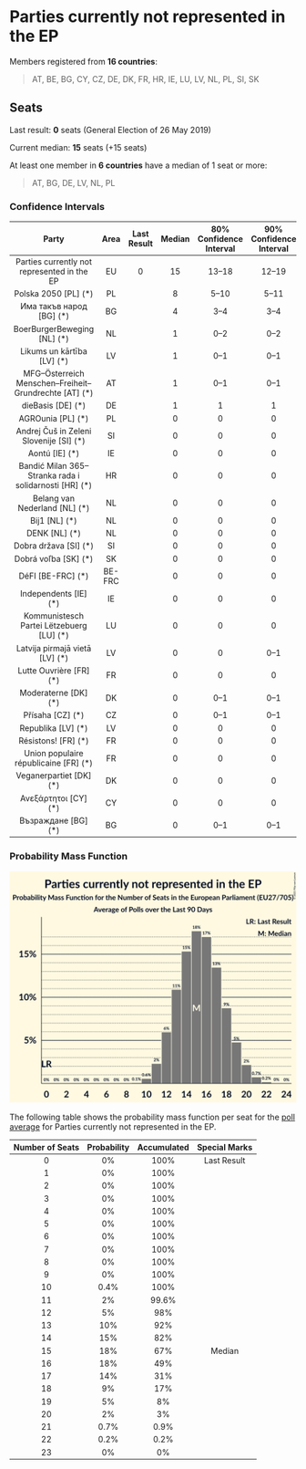 # Parties currently not represented in the EP

Members registered from **16 countries**:

> AT, BE, BG, CY, CZ, DE, DK, FR, HR, IE, LU, LV, NL, PL, SI, SK

## Seats

Last result: **0** seats (General Election of 26 May 2019)

Current median: **15** seats (+15 seats)

At least one member in **6 countries** have a median of 1 seat or more:

> AT, BG, DE, LV, NL, PL

### Confidence Intervals

| Party | Area | Last Result | Median | 80% Confidence Interval | 90% Confidence Interval | 95% Confidence Interval | 99% Confidence Interval |
|:-----:|:----:|:-----------:|:------:|:-----------------------:|:-----------------------:|:-----------------------:|:-----------------------:|
| Parties currently not represented in the EP | EU | 0 | 15 | 13–18 | 12–19 | 12–20 | 11–21 |
| Polska 2050 [PL] (*) | PL | | 8 | 5–10 | 5–11 | 5–11 | 4–12 |
| Има такъв народ [BG] (*) | BG | | 4 | 3–4 | 3–4 | 3–4 | 3–5 |
| BoerBurgerBeweging [NL] (*) | NL | | 1 | 0–2 | 0–2 | 0–2 | 0–2 |
| Likums un kārtība [LV] (*) | LV | | 1 | 0–1 | 0–1 | 0–1 | 0–1 |
| MFG–Österreich Menschen–Freiheit–Grundrechte [AT] (*) | AT | | 1 | 0–1 | 0–1 | 0–1 | 0–1 |
| dieBasis [DE] (*) | DE | | 1 | 1 | 1 | 1 | 1 |
| AGROunia [PL] (*) | PL | | 0 | 0 | 0 | 0 | 0 |
| Andrej Čuš in Zeleni Slovenije [SI] (*) | SI | | 0 | 0 | 0 | 0 | 0 |
| Aontú [IE] (*) | IE | | 0 | 0 | 0 | 0 | 0 |
| Bandić Milan 365–Stranka rada i solidarnosti [HR] (*) | HR | | 0 | 0 | 0 | 0 | 0 |
| Belang van Nederland [NL] (*) | NL | | 0 | 0 | 0 | 0 | 0 |
| Bij1 [NL] (*) | NL | | 0 | 0 | 0 | 0 | 0 |
| DENK [NL] (*) | NL | | 0 | 0 | 0 | 0–1 | 0–1 |
| Dobra država [SI] (*) | SI | | 0 | 0 | 0 | 0 | 0 |
| Dobrá voľba [SK] (*) | SK | | 0 | 0 | 0 | 0 | 0 |
| DéFI [BE-FRC] (*) | BE-FRC | | 0 | 0 | 0 | 0 | 0 |
| Independents [IE] (*) | IE | | 0 | 0 | 0 | 0 | 0–1 |
| Kommunistesch Partei Lëtzebuerg [LU] (*) | LU | | 0 | 0 | 0 | 0 | 0 |
| Latvija pirmajā vietā [LV] (*) | LV | | 0 | 0 | 0–1 | 0–1 | 0–1 |
| Lutte Ouvrière [FR] (*) | FR | | 0 | 0 | 0 | 0 | 0 |
| Moderaterne [DK] (*) | DK | | 0 | 0–1 | 0–1 | 0–1 | 0–1 |
| Přísaha [CZ] (*) | CZ | | 0 | 0–1 | 0–1 | 0–1 | 0–2 |
| Republika [LV] (*) | LV | | 0 | 0 | 0 | 0 | 0 |
| Résistons! [FR] (*) | FR | | 0 | 0 | 0 | 0 | 0 |
| Union populaire républicaine [FR] (*) | FR | | 0 | 0 | 0 | 0 | 0 |
| Veganerpartiet [DK] (*) | DK | | 0 | 0 | 0 | 0 | 0 |
| Ανεξάρτητοι [CY] (*) | CY | | 0 | 0 | 0 | 0 | 0 |
| Възраждане [BG] (*) | BG | | 0 | 0–1 | 0–1 | 0–1 | 0–1 |

### Probability Mass Function

![Graph with seats probability mass function not yet produced](average-2021-10-31-seats-pmf-partiescurrentlynotrepresentedintheep.png "Seats Probability Mass Function")

The following table shows the probability mass function per seat for the [poll average](average-2021-10-31.html) for Parties currently not represented in the EP.

| Number of Seats | Probability | Accumulated | Special Marks |
|:---------------:|:-----------:|:-----------:|:-------------:|
| 0 | 0% | 100% | Last Result |
| 1 | 0% | 100% |  |
| 2 | 0% | 100% |  |
| 3 | 0% | 100% |  |
| 4 | 0% | 100% |  |
| 5 | 0% | 100% |  |
| 6 | 0% | 100% |  |
| 7 | 0% | 100% |  |
| 8 | 0% | 100% |  |
| 9 | 0% | 100% |  |
| 10 | 0.4% | 100% |  |
| 11 | 2% | 99.6% |  |
| 12 | 5% | 98% |  |
| 13 | 10% | 92% |  |
| 14 | 15% | 82% |  |
| 15 | 18% | 67% | Median |
| 16 | 18% | 49% |  |
| 17 | 14% | 31% |  |
| 18 | 9% | 17% |  |
| 19 | 5% | 8% |  |
| 20 | 2% | 3% |  |
| 21 | 0.7% | 0.9% |  |
| 22 | 0.2% | 0.2% |  |
| 23 | 0% | 0% |  |


